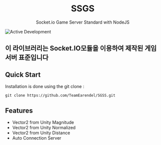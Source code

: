 <p align="center">
 <h1 align="center">SSGS</h1>
 <p align="center">Socket.io Game Server Standard with NodeJS</p>
</p>

![Active Development](https://img.shields.io/badge/Maintenance%20Level-Actively%20Developed-brightgreen.svg)

## 이 라이브러리는 Socket.IO모듈을 이용하여 제작된 게임서버 표준입니다

## Quick Start  


Installation is done using the git clone :
```console
git clone https://github.com/TeamEarendel/SGSS.git
```

## Features  

* Vector2 from Unity Magnitude
* Vector2 from Unity Normalized
* Vector2 from Unity Distance
* Auto Connection Server


